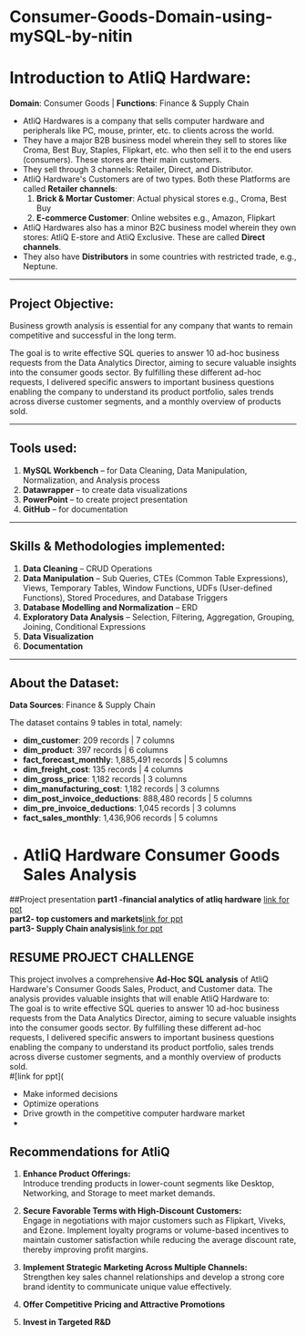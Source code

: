 # Consumer-Goods-Domain-using-mySQL-by-nitin

# Introduction to AtliQ Hardware:

**Domain**: Consumer Goods | **Functions**: Finance & Supply Chain

- AtliQ Hardwares is a company that sells computer hardware and peripherals like PC, mouse, printer, etc. to clients across the world.
- They have a major B2B business model wherein they sell to stores like Croma, Best Buy, Staples, Flipkart, etc. who then sell it to the end users (consumers). These stores are their main customers.
- They sell through 3 channels: Retailer, Direct, and Distributor.
- AtliQ Hardware's Customers are of two types. Both these Platforms are called **Retailer channels**:
  1. **Brick & Mortar Customer**: Actual physical stores e.g., Croma, Best Buy
  2. **E-commerce Customer**: Online websites e.g., Amazon, Flipkart
- AtliQ Hardwares also has a minor B2C business model wherein they own stores: AtliQ E-store and AtliQ Exclusive. These are called **Direct channels**.
- They also have **Distributors** in some countries with restricted trade, e.g., Neptune.

---

## Project Objective:

Business growth analysis is essential for any company that wants to remain competitive and successful in the long term.

The goal is to write effective SQL queries to answer 10 ad-hoc business requests from the Data Analytics Director, aiming to secure valuable insights into the consumer goods sector. By fulfilling these different ad-hoc requests, I delivered specific answers to important business questions enabling the company to understand its product portfolio, sales trends across diverse customer segments, and a monthly overview of products sold.

---

## Tools used:

1. **MySQL Workbench** – for Data Cleaning, Data Manipulation, Normalization, and Analysis process  
2. **Datawrapper** – to create data visualizations   
3. **PowerPoint** – to create project presentation  
4. **GitHub** – for documentation  

---

## Skills & Methodologies implemented:

1. **Data Cleaning** – CRUD Operations  
2. **Data Manipulation** – Sub Queries, CTEs (Common Table Expressions), Views, Temporary Tables, Window Functions, UDFs (User-defined Functions), Stored Procedures, and Database Triggers  
3. **Database Modelling and Normalization** – ERD  
4. **Exploratory Data Analysis** – Selection, Filtering, Aggregation, Grouping, Joining, Conditional Expressions  
5. **Data Visualization**  
6. **Documentation**  

---

## About the Dataset:

**Data Sources**: Finance & Supply Chain

The dataset contains 9 tables in total, namely:  

- **dim_customer**: 209 records | 7 columns  
- **dim_product**: 397 records | 6 columns  
- **fact_forecast_monthly**: 1,885,491 records | 5 columns  
- **dim_freight_cost**: 135 records | 4 columns  
- **dim_gross_price**: 1,182 records | 3 columns  
- **dim_manufacturing_cost**: 1,182 records | 3 columns  
- **dim_post_invoice_deductions**: 888,480 records | 5 columns  
- **dim_pre_invoice_deductions**: 1,045 records | 3 columns  
- **fact_sales_monthly**: 1,436,906 records | 5 columns
- # AtliQ Hardware Consumer Goods Sales Analysis
##Project  presentation 
**part1 -financial analytics of atliq hardware** [link for ppt](https://github.com/Nitin-Malik27/Consumer-Goods-Domain-using-mySQL-by-nitin-/blob/main/part1_of_financial_analysis_of_ATliq_hardware_(PROJECT).pdf) <br>
**part2- top customers and markets**[link for ppt](https://github.com/Nitin-Malik27/Consumer-Goods-Domain-using-mySQL-by-nitin-/blob/main/part2_of_financial_analysis_of_ATliq_hardware_(PROJECT).pdf)<br>
**part3- Supply Chain analysis**[link for ppt](https://github.com/Nitin-Malik27/Consumer-Goods-Domain-using-mySQL-by-nitin-/blob/main/part3_Supply_Chain_ANALYTICS%20for%20AtliQ%20Hardwares%20using%20MySQL.pdf)<br>

## RESUME PROJECT CHALLENGE

This project involves a comprehensive **Ad-Hoc SQL analysis** of AtliQ Hardware's Consumer Goods Sales, Product, and Customer data. The analysis provides valuable insights that will enable AtliQ Hardware to:<br>
The goal is to write effective SQL queries to answer 10 ad-hoc business requests from the Data Analytics Director, aiming to secure valuable insights into the consumer goods sector. By fulfilling these different ad-hoc requests, I delivered specific answers to important business questions enabling the company to understand its product portfolio, sales trends across diverse customer segments, and a monthly overview of products sold.<br>
#[link for ppt](

- Make informed decisions  
- Optimize operations  
- Drive growth in the competitive computer hardware market
- 

## Recommendations for AtliQ

1. **Enhance Product Offerings:**  
   Introduce trending products in lower-count segments like Desktop, Networking, and Storage to meet market demands.

2. **Secure Favorable Terms with High-Discount Customers:**  
   Engage in negotiations with major customers such as Flipkart, Viveks, and Ezone. Implement loyalty programs or volume-based incentives to maintain customer satisfaction while reducing the average discount rate, thereby improving profit margins.

3. **Implement Strategic Marketing Across Multiple Channels:**  
   Strengthen key sales channel relationships and develop a strong core brand identity to communicate unique value effectively.

4. **Offer Competitive Pricing and Attractive Promotions**

5. **Invest in Targeted R&D**

